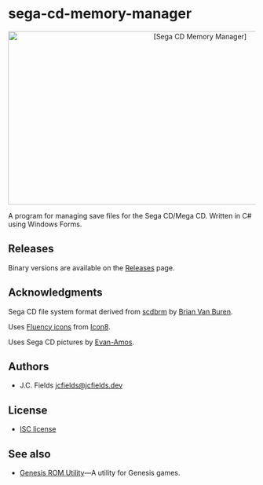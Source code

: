 # sega-cd-memory-manager

<div align="center"><img src="https://gitlab.com/jcfields/sega-cd-memory-manager/raw/master/screenshot.png" width="766" height="353" alt="[Sega CD Memory Manager]"></div>

A program for managing save files for the Sega CD/Mega CD. Written in C# using Windows Forms.

## Releases

Binary versions are available on the [Releases](https://gitlab.com/jcfields/sega-cd-memory-manager/-/releases) page.

## Acknowledgments

Sega CD file system format derived from [scdbrm](https://sourceforge.net/p/scdtools/code/HEAD/tree/scdbrm) by [Brian Van Buren](https://sourceforge.net/u/bgvanbur/profile/).

Uses [Fluency icons](https://icons8.com/icons/fluency) from [Icon8](https://icons8.com/).

Uses Sega CD pictures by [Evan-Amos](https://commons.wikimedia.org/wiki/User:Evan-Amos).

## Authors

- J.C. Fields <jcfields@jcfields.dev>

## License

- [ISC license](https://opensource.org/licenses/ISC)

## See also

- [Genesis ROM Utility](https://gitlab.com/jcfields/genesis-rom-utility)—A utility for Genesis games.
